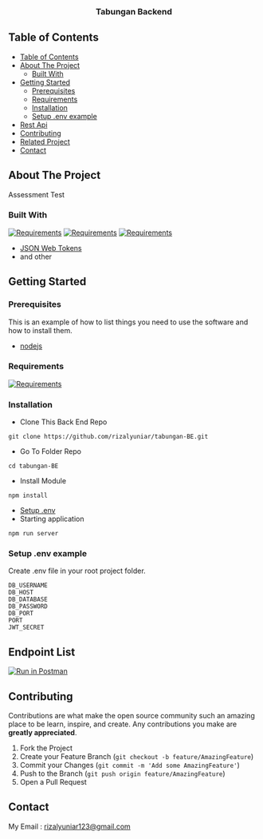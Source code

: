 <br />
<p align="center">
<div align="center">
</div>
  <h3 align="center">Tabungan Backend</h3>
</p>

<!-- TABLE OF CONTENTS -->

## Table of Contents

- [Table of Contents](#table-of-contents)
- [About The Project](#about-the-project)
  - [Built With](#built-with)
- [Getting Started](#getting-started)
  - [Prerequisites](#prerequisites)
  - [Requirements](#requirements)
  - [Installation](#installation)
  - [Setup .env example](#setup-env-example)
- [Rest Api](#rest-api)
- [Contributing](#contributing)
- [Related Project](#related-project)
- [Contact](#contact)

<!-- ABOUT THE PROJECT -->

## About The Project

Assessment Test

### Built With

[![Requirements](https://skillicons.dev/icons?i=nodejs)](https://nodejs.org/en/)
[![Requirements](https://skillicons.dev/icons?i=expressjs)](https://expressjs.com/)
[![Requirements](https://skillicons.dev/icons?i=postgres)](https://www.postgresql.org/)
- [JSON Web Tokens](https://jwt.io/)
- and other

<!-- GETTING STARTED -->

## Getting Started

### Prerequisites

This is an example of how to list things you need to use the software and how to install them.

- [nodejs](https://nodejs.org/en/download/)

### Requirements

[![Requirements](https://skillicons.dev/icons?i=nodejs,vscode,postman)](/)

### Installation

- Clone This Back End Repo

```
git clone https://github.com/rizalyuniar/tabungan-BE.git
```

- Go To Folder Repo

```
cd tabungan-BE
```

- Install Module

```
npm install
```

- <a href="#setup-env-example">Setup .env</a>
- Starting application

```
npm run server
```

### Setup .env example

Create .env file in your root project folder.

```env
DB_USERNAME
DB_HOST
DB_DATABASE
DB_PASSWORD
DB_PORT
PORT
JWT_SECRET
```

## Endpoint List

[![Run in Postman](https://run.pstmn.io/button.svg)](https://documenter.getpostman.com/)

<!-- CONTRIBUTING -->

## Contributing

Contributions are what make the open source community such an amazing place to be learn, inspire, and create. Any contributions you make are **greatly appreciated**.

1. Fork the Project
2. Create your Feature Branch (`git checkout -b feature/AmazingFeature`)
3. Commit your Changes (`git commit -m 'Add some AmazingFeature'`)
4. Push to the Branch (`git push origin feature/AmazingFeature`)
5. Open a Pull Request

<!-- CONTACT -->

## Contact

My Email : rizalyuniar123@gmail.com